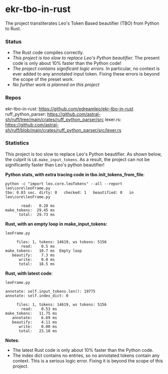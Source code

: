
# ekr-tbo-in-rust

The project transliterates Leo's Token Based beautifier (TBO) from Python to Rust.

### Status

- The Rust code compiles correctly.
- *This project is too slow to replace Leo's Python beautifier.*
   The present code is only about 10% faster than the Python code!
- *The project contains significant logic errors.*
   In particular, no context is ever added to any annotated input token.
   Fixing these errors is beyond the scope of the preset work.
- *No further work is planned on this project*

### Repos

ekr-tbo-in-rust: https://github.com/edreamleo/ekr-tbo-in-rust
ruff_python_parser: https://github.com/astral-sh/ruff/tree/main/crates/ruff_python_parser/src
lexer.rs: https://github.com/astral-sh/ruff/blob/main/crates/ruff_python_parser/src/lexer.rs

### Statistics

This project is too slow to replace Leo's Python beautifier.
As shown below, the culprit is `LB.make_input_tokens`.
As a result, the project can not be significantly faster than Leo's python beautifier!

**Python stats, with extra tracing code in tbo.init_tokens_from_file**:

```
python -c "import leo.core.leoTokens" --all --report leo\core\leoFrame.py
tbo: 0.03 sec. dirty: 0   checked: 1   beautified: 0   in leo\core\leoFrame.py

       read:   0.28 ms
make_tokens:  29.45 ms
      total:  29.73 ms
```  
**Rust, with an empty loop in make_input_tokens:**
```
leoFrame.py

     files: 1, tokens: 14619, ws tokens: 5156
       read:    0.5 ms
make_tokens:   10.7 ms  Empty loop
   beautify:    7.3 ms
      write:    0.0 ms
      total:   18.5 ms
```
**Rust, with latest code**:
```
leoFrame.py

annotate: self.input_tokens.len(): 19775
annotate: self.index_dict: 0

     files: 1, tokens: 14619, ws tokens: 5156
       read:    0.53 ms
make_tokens:   11.75 ms
   annotate:    6.69 ms
   beautify:    4.11 ms
      write:    0.00 ms
      total:   23.10 ms
```
**Notes**:
- The latest Rust code is only about 10% faster than the Python code.
- The index dict contains no entries, so no annotated tokens contain any context.
  This is a serious logic error. Fixing it is beyond the scope of this project.

